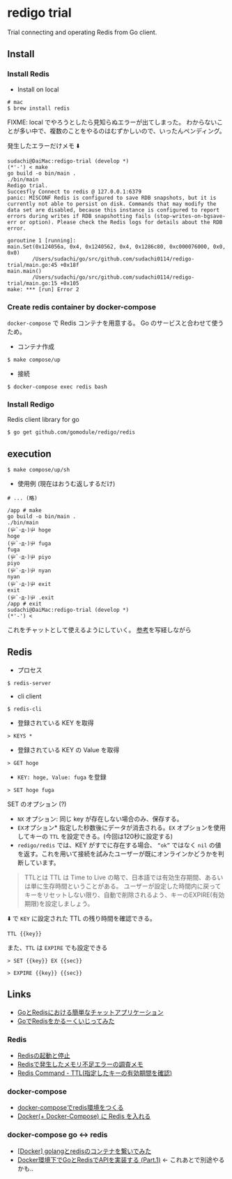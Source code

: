 # redigo trial

Trial connecting and operating Redis from Go client.

## Install

### Install Redis

* Install on local

```shell
# mac
$ brew install redis
```

FIXME: local でやろうとしたら見知らぬエラーが出てしまった。
わからないことが多い中で、複数のことをやるのはむずかしいので、いったんペンディング。

発生したエラーだけメモ ⬇️

```
sudachi@DaiMac:redigo-trial (develop *)
(*'-') < make
go build -o bin/main .
./bin/main
Redigo trial.
Succesfly Connect to redis @ 127.0.0.1:6379
panic: MISCONF Redis is configured to save RDB snapshots, but it is currently not able to persist on disk. Commands that may modify the data set are disabled, because this instance is configured to report errors during writes if RDB snapshotting fails (stop-writes-on-bgsave-err or option). Please check the Redis logs for details about the RDB error.

goroutine 1 [running]:
main.Set(0x124056a, 0x4, 0x1240562, 0x4, 0x1286c80, 0xc000076000, 0x0, 0x0)
        /Users/sudachi/go/src/github.com/sudachi0114/redigo-trial/main.go:45 +0x18f
main.main()
        /Users/sudachi/go/src/github.com/sudachi0114/redigo-trial/main.go:15 +0x105
make: *** [run] Error 2
```


### Create redis container by docker-compose

`docker-compose` で Redis コンテナを用意する。
Go のサービスと合わせて使うため。

* コンテナ作成

```shell
$ make compose/up
```

* 接続

```
$ docker-compose exec redis bash
```


### Install Redigo

Redis client library for go

```shell
$ go get github.com/gomodule/redigo/redis
```

## execution

```shell
$ make compose/up/sh
```

* 使用例 (現在はおうむ返しするだけ)

```
# ... (略)

/app # make
go build -o bin/main .
./bin/main
(屮`･д･)屮 hoge
hoge
(屮`･д･)屮 fuga
fuga
(屮`･д･)屮 piyo
piyo
(屮`･д･)屮 nyan
nyan
(屮`･д･)屮 exit
exit
(屮`･д･)屮 .exit
/app # exit
sudachi@DaiMac:redigo-trial (develop *)
(*'-') < 
```

これをチャットとして使えるようにしていく。
[参考](https://medium.com/eureka-engineering/go-redis-application-28c8c793a652)を写経しながら

## Redis

* プロセス

```
$ redis-server
```

* cli client

```
$ redis-cli
```

* 登録されている KEY を取得

```
> KEYS *
```

* 登録されている KEY の Value を取得

```
> GET hoge
```

* `KEY: hoge, Value: fuga` を登録

```
> SET hoge fuga
```

SET のオプション (?)
<!-- conn.DoでSETを実行しRedisに対して値を書き込みます。 
SETはデータを格納するためのコマンドです。 -->
- `NX` オプション: 同じ key が存在しない場合のみ、保存する。
- `EX`オプション* 指定した秒数後にデータが消去される。`EX` オプションを使用してキーの `TTL` を設定できる。(今回は120秒に設定する)
- `redigo/redis` では、KEY がすでに存在する場合、 `“ok”` ではなく `nil` の値を返す。これを用いて接続を試みたユーザーが既にオンラインかどうかを判断しています。

> TTLとは
> TTL は Time to Live の略で、日本語では有効生存期間、あるいは単に生存時間ということがある。
> ユーザーが設定した時間内に戻ってキーをリセットしない限り、自動で削除されるよう、キーのEXPIRE(有効期限)を設定しましょう。

⬇️ で `KEY` に設定された TTL の残り時間を確認できる。

```
TTL {{key}}
```

また、`TTL` は `EXPIRE` でも設定できる

```
> SET {{key}} EX {{sec}}

> EXPIRE {{key}} {{sec}}
```



## Links
* [GoとRedisにおける簡単なチャットアプリケーション](https://medium.com/eureka-engineering/go-redis-application-28c8c793a652)
* [GoでRedisをかるーくいじってみた](https://qiita.com/akubi0w1/items/8701c05fe7186ceee632)

### Redis
* [Redisの起動と停止](https://qiita.com/horiko/items/bc812a03c9e0566d6338)
* [Redisで発生したメモリ不足エラーの調査メモ](http://www.24w.jp/blog/?p=82)
* [Redis Command - TTL(指定したキーの有効期間を確認)](https://symfoware.blog.fc2.com/blog-entry-531.html)

### docker-compose
* [docker-composeでredis環境をつくる](https://qiita.com/uggds/items/5e4f8fee180d77c06ee1)
* [Docker(+ Docker-Compose) に Redis を入れる](https://qiita.com/bonkoturyu/items/5e7e743b359ce63767a2)

### docker-compose go <-> redis
* [[Docker] golangとredisのコンテナを繋いでみた](https://shamaton.orz.hm/blog/archives/310)
* [Docker環境下でGoとRedisでAPIを実装する (Part.1)](https://qiita.com/Morero/items/473bc26ce2200c6a6fc6) ← これあとで別途やるかも..
